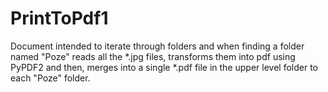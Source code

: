 # PrintToPdf1

Document intended to iterate through folders and when finding a folder named "Poze" reads all the *.jpg files, transforms them into pdf using PyPDF2 and then,
merges into a single *.pdf file in the upper level folder to each "Poze" folder.
